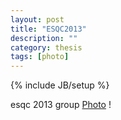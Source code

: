 ```yaml
---
layout: post
title: "ESQC2013"
description: ""
category: thesis
tags: [photo]
---
```

{% include JB/setup %}

esqc 2013 group [Photo](www.esqc.org/photo/) !
